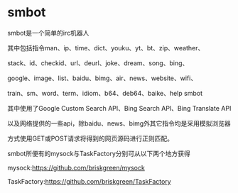 smbot
====

smbot是一个简单的irc机器人

其中包括指令man、ip、time、dict、youku、yt、bt、zip、weather、 

stack、id、checkid、url、deurl、joke、dream、song、bing、 

google、image、list、baidu、bimg、air、news、website、wifi、 

train、sm、word、term、idiom、b64、deb64、baike、help smbot 


其中使用了Google Custom Search API、Bing Search API、Bing Translate API 

以及网络提供的一些api，除baidu、news、bimg外其它指令均是采用模拟浏览器 

方式使用GET或POST请求将得到的网页源码进行正则匹配。


smbot所便有的mysock与TaskFactory分别可从以下两个地方获得 

mysock:https://github.com/briskgreen/mysock 

TaskFactory:https://github.com/briskgreen/TaskFactory

